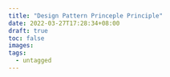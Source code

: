 ```yaml
---
title: "Design Pattern Princeple Principle"
date: 2022-03-27T17:28:34+08:00
draft: true
toc: false
images:
tags:
  - untagged
---
```


